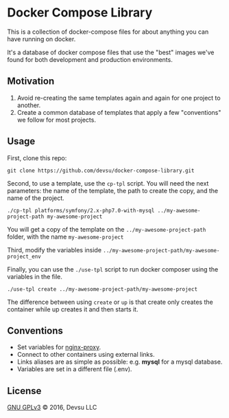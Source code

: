 # Docker Compose Library

This is a collection of docker-compose files for about anything you can have running on docker.

It's a database of docker compose files that use the "best" images we've found for both development and production environments.

## Motivation

1. Avoid re-creating the same templates again and again for one project to another.
2. Create a common database of templates that apply a few "conventions" we follow for most projects.

## Usage

First, clone this repo:

`git clone https://github.com/devsu/docker-compose-library.git`

Second, to use a template, use the `cp-tpl` script. You will need the next parameters: the name of the template, the path to create the copy, and the name of the project.

`./cp-tpl platforms/symfony/2.x-php7.0-with-mysql ../my-awesome-project-path my-awesome-project`

You will get a copy of the template on the `../my-awesome-project-path` folder, with the name `my-awesome-project`

Third, modify the variables inside `../my-awesome-project-path/my-awesome-project_env`

Finally, you can use the `./use-tpl` script to run docker composer using the variables in the file. 

`./use-tpl create ../my-awesome-project-path/my-awesome-project`

The difference between using `create` or `up` is that create only creates the container while up creates it and then starts it.

## Conventions

- Set variables for [nginx-proxy](https://github.com/jwilder/nginx-proxy).
- Connect to other containers using external links.
- Links aliases are as simple as possible: e.g. **mysql** for a mysql database.
- Variables are set in a different file (.env).

## License

[GNU GPLv3](https://github.com/devsu/docker-compose-library/blob/master/LICENSE) © 2016, Devsu LLC